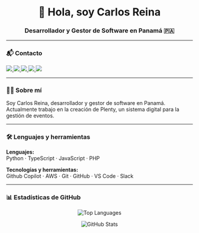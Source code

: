 <h1 align="center">👋 Hola, soy Carlos Reina</h1>
<h3 align="center">Desarrollador y Gestor de Software en Panamá 🇵🇦</h3>

---

### 📬 Contacto  

<a href="https://linkedin.com/in/crei03" target="_blank">
  <img src="https://img.shields.io/badge/LinkedIn-0A66C2?style=flat&logo=linkedin&logoColor=white" />
</a>
<a href="https://instagram.com/crei.dev" target="_blank">
  <img src="https://img.shields.io/badge/Instagram-E4405F?style=flat&logo=instagram&logoColor=white" />
</a>
<a href="https://tiktok.com/@creidev" target="_blank">
  <img src="https://img.shields.io/badge/TikTok-000000?style=flat&logo=tiktok&logoColor=white" />
</a>
<a href="https://t.me/crei03" target="_blank">
  <img src="https://img.shields.io/badge/Telegram-26A5E4?style=flat&logo=telegram&logoColor=white" />
</a>
<a href="https://wa.me/50761877476" target="_blank">
  <img src="https://img.shields.io/badge/WhatsApp-25D366?style=flat&logo=whatsapp&logoColor=white" />
</a>

---

### 🧑‍💻 Sobre mí  
Soy Carlos Reina, desarrollador y gestor de software en Panamá. Actualmente trabajo en la creación de Plenty, un sistema digital para la gestión de eventos.

---

### 🛠️ Lenguajes y herramientas

**Lenguajes:**  
Python · TypeScript · JavaScript · PHP

**Tecnologías y herramientas:**  
Github Copilot · AWS · Git · GitHub · VS Code · Slack

---

### 📊 Estadísticas de GitHub

<p align="center">
  <img src="https://github-readme-stats.vercel.app/api/top-langs/?username=crei03&layout=compact&theme=dark" alt="Top Languages" />
</p>
<p align="center">
  <img src="https://github-readme-stats.vercel.app/api?username=crei03&show_icons=true&theme=dark" alt="GitHub Stats" />
</p>
